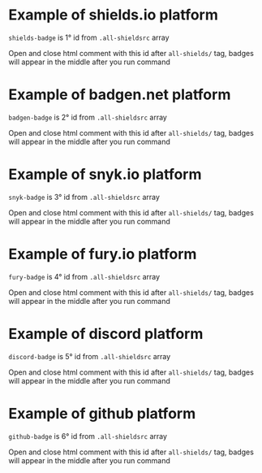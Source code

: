 # Example of shields.io platform
`shields-badge` is 1° id from `.all-shieldsrc` array

Open and close html comment with this id after `all-shields/` tag, badges will appear in the middle after you run command

<!-- all-shields/shields-badge:START -->
<!-- all-shields/shields-badge:END -->

# Example of badgen.net platform
`badgen-badge` is 2° id from `.all-shieldsrc` array

Open and close html comment with this id after `all-shields/` tag, badges will appear in the middle after you run command

<!-- all-shields/badgen-badge:START -->
<!-- all-shields/badgen-badge:END -->

# Example of snyk.io platform
`snyk-badge` is 3° id from `.all-shieldsrc` array

Open and close html comment with this id after `all-shields/` tag, badges will appear in the middle after you run command

<!-- all-shields/snyk-badge:START -->
<!-- all-shields/snyk-badge:END -->

# Example of fury.io platform
`fury-badge` is 4° id from `.all-shieldsrc` array

Open and close html comment with this id after `all-shields/` tag, badges will appear in the middle after you run command

<!-- all-shields/fury-badge:START -->
<!-- all-shields/fury-badge:END -->

# Example of discord platform
`discord-badge` is 5° id from `.all-shieldsrc` array

Open and close html comment with this id after `all-shields/` tag, badges will appear in the middle after you run command

<!-- all-shields/discord-badge:START -->
<!-- all-shields/discord-badge:END -->

# Example of github platform
`github-badge` is 6° id from `.all-shieldsrc` array

Open and close html comment with this id after `all-shields/` tag, badges will appear in the middle after you run command

<!-- all-shields/github-badge:START -->
<!-- all-shields/github-badge:END -->